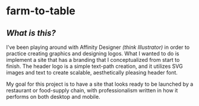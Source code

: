 # farm-to-table

## _What is this?_
I've been playing around with Affinity Designer _(think Illustrator)_ in order to practice creating graphics and designing logos. What I wanted to do is implement a site that has a branding that I conceptualized from start to finish. The header logo is a simple text-path creation, and it utilizes SVG images and text to create scalable, aesthetically pleasing header font.

My goal for this project is to have a site that looks ready to be launched by a restaurant or food-supply chain, with professionalism written in how it performs on both desktop and mobile.
